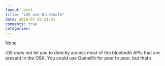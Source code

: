 ```yaml
---
layout: post
title: "iOS and Bluetooth"
date: 2010-07-26 21:41
comments: true
categories: 
---
```


None


iOS does not let you to directly access most of the bluetooth APIs that are present in the OSX. You could use GameKit for peer to peer, but that’s.

